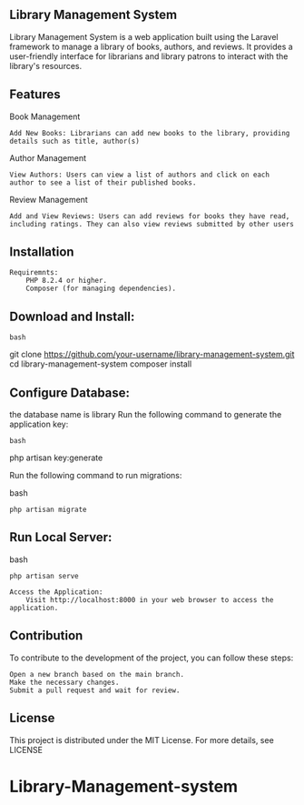 ## Library Management System

Library Management System is a web application built using the Laravel framework to manage a library of books, authors, and reviews. It provides a user-friendly interface for librarians and library patrons to interact with the library's resources.
## Features
Book Management

    Add New Books: Librarians can add new books to the library, providing details such as title, author(s)
   

Author Management

    View Authors: Users can view a list of authors and click on each author to see a list of their published books.

Review Management

    Add and View Reviews: Users can add reviews for books they have read, including ratings. They can also view reviews submitted by other users

## Installation

    Requiremnts:
        PHP 8.2.4 or higher.
        Composer (for managing dependencies).

   ## Download and Install:

    bash

git clone https://github.com/your-username/library-management-system.git
cd library-management-system
composer install

## Configure Database:

   the database name is library
    Run the following command to generate the application key:

    bash

php artisan key:generate

Run the following command to run migrations:

bash

    php artisan migrate

## Run Local Server:

bash

    php artisan serve

    Access the Application:
        Visit http://localhost:8000 in your web browser to access the application.

## Contribution

To contribute to the development of the project, you can follow these steps:

    Open a new branch based on the main branch.
    Make the necessary changes.
    Submit a pull request and wait for review.

## License

This project is distributed under the MIT License. For more details, see LICENSE
# Library-Management-system
